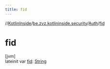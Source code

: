 ```yaml
---
title: fid
---
```

//[KotlinInside](../../../index.html)/[be.zvz.kotlininside.security](../index.html)/[Auth](index.html)/[fid](fid.html)



# fid



[jvm]\
lateinit var [fid](fid.html): [String](https://kotlinlang.org/api/latest/jvm/stdlib/kotlin/-string/index.html)





